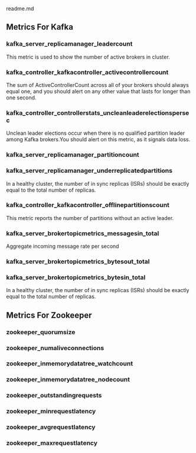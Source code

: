 readme.md

## Metrics For Kafka

### kafka_server_replicamanager_leadercount

This metric is used to show the number of active brokers in cluster.

### kafka_controller_kafkacontroller_activecontrollercount

The sum of ActiveControllerCount across all of your brokers should always equal one, and you should alert on any other value that lasts for longer than one second.

### kafka_controller_controllerstats_uncleanleaderelectionspersec

Unclean leader elections occur when there is no qualified partition leader among Kafka brokers.You should alert on this metric, as it signals data loss.

### kafka_server_replicamanager_partitioncount
### kafka_server_replicamanager_underreplicatedpartitions

In a healthy cluster, the number of in sync replicas (ISRs) should be exactly equal to the total number of replicas.

### kafka_controller_kafkacontroller_offlinepartitionscount

This metric reports the number of partitions without an active leader. 

### kafka_server_brokertopicmetrics_messagesin_total

Aggregate incoming message rate per second

### kafka_server_brokertopicmetrics_bytesout_total
### kafka_server_brokertopicmetrics_bytesin_total

In a healthy cluster, the number of in sync replicas (ISRs) should be exactly equal to the total number of replicas. 

## Metrics For Zookeeper

### zookeeper_quorumsize
### zookeeper_numaliveconnections
### zookeeper_inmemorydatatree_watchcount
### zookeeper_inmemorydatatree_nodecount
### zookeeper_outstandingrequests
### zookeeper_minrequestlatency
### zookeeper_avgrequestlatency
### zookeeper_maxrequestlatency

